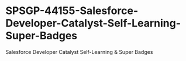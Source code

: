 # SPSGP-44155-Salesforce-Developer-Catalyst-Self-Learning-Super-Badges
Salesforce Developer Catalyst Self-Learning &amp; Super Badges
